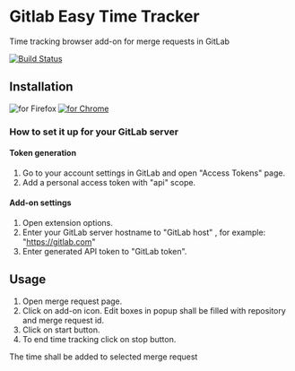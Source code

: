 # Gitlab Easy Time Tracker

Time tracking browser add-on for merge requests in GitLab

[![Build Status](https://travis-ci.org/cqg/GitlabEasyTimeTracking.svg?branch=master)](https://travis-ci.org/cqg/GitlabEasyTimeTracking)

## Installation

[<img src="https://addons.cdn.mozilla.net/static/img/addons-buttons/AMO-button_1.png" align="left" alt="for Firefox">](https://addons.mozilla.org/ru/firefox/addon/gitlabeasytimetracking)
[<img src="https://developer.chrome.com/webstore/images/ChromeWebStore_BadgeWBorder_v2_206x58.png" alt="for Chrome">](
https://chrome.google.com/webstore/detail/gitlab-easy-time-tracker/gmadafiegfmbmbkjpmbkillmnbdloiln)

###  How to set it up for your GitLab server

#### Token generation

1. Go to your account settings in GitLab and open "Access Tokens" page.
1. Add a personal access token with "api" scope.

#### Add-on settings

1. Open extension options.
1. Enter your GitLab server hostname to "GitLab host" , for example: "https://gitlab.com"
1. Enter generated API token to "GitLab token".

## Usage

1. Open merge request page.
1. Click on add-on icon. Edit boxes in popup shall be filled with repository and merge request id.
1. Click on start button.
1. To end time tracking click on stop button.

The time shall be added to selected merge request
